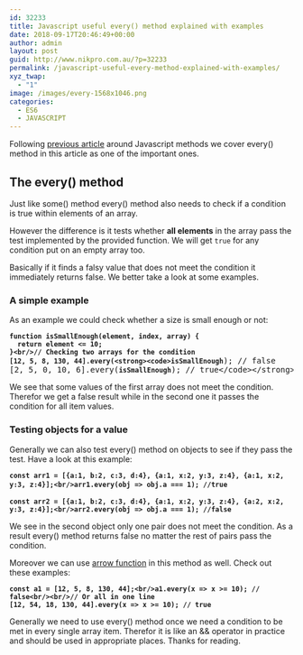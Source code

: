 ```yaml
---
id: 32233
title: Javascript useful every() method explained with examples
date: 2018-09-17T20:46:49+00:00
author: admin
layout: post
guid: http://www.nikpro.com.au/?p=32233
permalink: /javascript-useful-every-method-explained-with-examples/
xyz_twap:
  - "1"
image: /images/every-1568x1046.png
categories:
  - ES6
  - JAVASCRIPT
---
```

Following [previous article](http://www.nikpro.com.au/some-method-in-javascript-explained-with-examples/) around Javascript methods we cover every() method in this article as one of the important ones.

## The every() method

Just like some() method every() method also needs to check if a condition is true within elements of an array. 

However the difference is it tests whether **all elements** in the array pass the test implemented by the provided function. We will get `true` for any condition put on an empty array too.

Basically if it finds a falsy value that does not meet the condition it immediately returns false. We better take a look at some examples.

### A simple example

As an example we could check whether a size is small enough or not:

<pre class="wp-block-preformatted"><strong><code>function isSmallEnough(element, index, array) {
  return element &lt;= 10;
}&lt;br/>// Checking two arrays for the condition
[12, 5, 8, 130, 44].every(&lt;strong>&lt;code>isSmallEnough</code></strong>); // false <br />[2, 5, 0, 10, 6].every(<strong><code>isSmallEnough</code></strong>); // true&lt;/code>&lt;/strong></pre>

We see that some values of the first array does not meet the condition. Therefor we get a false result while in the second one it passes the condition for all item values.

### Testing objects for a value

Generally we can also test every() method on objects to see if they pass the test. Have a look at this example:

<pre class="wp-block-preformatted"><strong><code>const arr1 = [{a:1, b:2, c:3, d:4}, {a:1, x:2, y:3, z:4}, {a:1, x:2, y:3, z:4}];&lt;br/>arr1.every(obj => obj.a === 1); //true</code> </strong><br /><br /><strong><code>const arr2 = [{a:1, b:2, c:3, d:4}, {a:1, x:2, y:3, z:4}, {a:2, x:2, y:3, z:4}];&lt;br/>arr2.every(obj => obj.a === 1); //false</code></strong></pre>

We see in the second object only one pair does not meet the condition. As a result every() method returns false no matter the rest of pairs pass the condition.

Moreover we can use [arrow function](http://www.nikpro.com.au/some-arrow-function-benefits-with-examples-explained/) in this method as well. Check out these examples:

<pre class="wp-block-preformatted"><strong><code>const a1 = [12, 5, 8, 130, 44];&lt;br/>a1.every(x => x >= 10); // false&lt;br/>&lt;br/>// Or all in one line
[12, 54, 18, 130, 44].every(x => x >= 10); // true</code></strong></pre>

Generally we need to use every() method once we need a condition to be met in every single array item. Therefor it is like an && operator in practice and should be used in appropriate places. Thanks for reading.